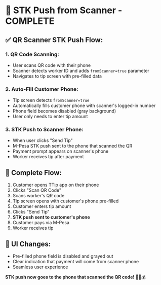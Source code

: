 # 📱 STK Push from Scanner - COMPLETE

## ✅ **QR Scanner STK Push Flow:**

### 1. **QR Code Scanning:**
- User scans QR code with their phone
- Scanner detects worker ID and adds `fromScanner=true` parameter
- Navigates to tip screen with pre-filled data

### 2. **Auto-Fill Customer Phone:**
- Tip screen detects `fromScanner=true`
- Automatically fills customer phone with scanner's logged-in number
- Phone field becomes disabled (gray background)
- User only needs to enter tip amount

### 3. **STK Push to Scanner Phone:**
- When user clicks "Send Tip"
- M-Pesa STK push sent to the phone that scanned the QR
- Payment prompt appears on scanner's phone
- Worker receives tip after payment

## 🔄 **Complete Flow:**
1. Customer opens TTip app on their phone
2. Clicks "Scan QR Code" 
3. Scans worker's QR code
4. Tip screen opens with customer's phone pre-filled
5. Customer enters tip amount
6. Clicks "Send Tip"
7. **STK push sent to customer's phone**
8. Customer pays via M-Pesa
9. Worker receives tip

## 📱 **UI Changes:**
- Pre-filled phone field is disabled and grayed out
- Clear indication that payment will come from scanner phone
- Seamless user experience

**STK push now goes to the phone that scanned the QR code!** 🎉📱💰